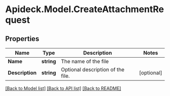 # Apideck.Model.CreateAttachmentRequest

## Properties

Name | Type | Description | Notes
------------ | ------------- | ------------- | -------------
**Name** | **string** | The name of the file | 
**Description** | **string** | Optional description of the file. | [optional] 

[[Back to Model list]](../README.md#documentation-for-models) [[Back to API list]](../README.md#documentation-for-api-endpoints) [[Back to README]](../README.md)

